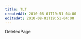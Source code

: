 ```yaml
---
title: TLT
createdAt: 2010-08-01T19:51-04:00
editedAt: 2010-08-01T19:51-04:00
---
```


DeletedPage

